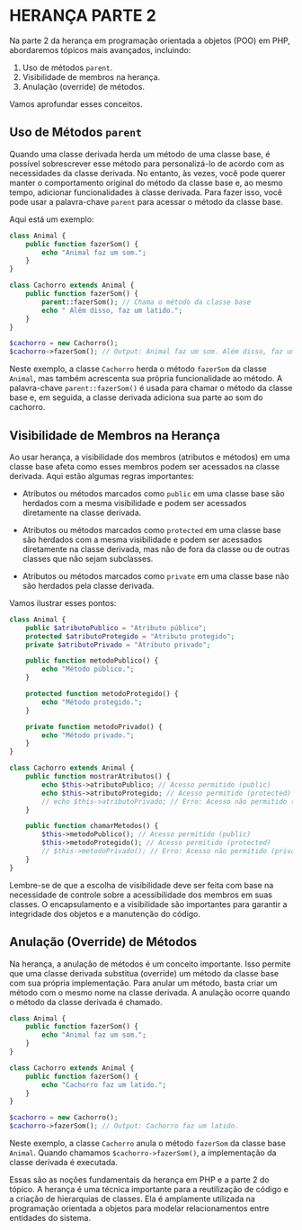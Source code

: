 # HERANÇA PARTE 2
Na parte 2 da herança em programação orientada a objetos (POO) em PHP, abordaremos tópicos mais avançados, incluindo:

1. Uso de métodos `parent`.
2. Visibilidade de membros na herança.
3. Anulação (override) de métodos.

Vamos aprofundar esses conceitos.

## Uso de Métodos `parent`

Quando uma classe derivada herda um método de uma classe base, é possível sobrescrever esse método para personalizá-lo de acordo com as necessidades da classe derivada. No entanto, às vezes, você pode querer manter o comportamento original do método da classe base e, ao mesmo tempo, adicionar funcionalidades à classe derivada. Para fazer isso, você pode usar a palavra-chave `parent` para acessar o método da classe base.

Aqui está um exemplo:

```php
class Animal {
    public function fazerSom() {
        echo "Animal faz um som.";
    }
}

class Cachorro extends Animal {
    public function fazerSom() {
        parent::fazerSom(); // Chama o método da classe base
        echo " Além disso, faz um latido.";
    }
}

$cachorro = new Cachorro();
$cachorro->fazerSom(); // Output: Animal faz um som. Além disso, faz um latido.
```

Neste exemplo, a classe `Cachorro` herda o método `fazerSom` da classe `Animal`, mas também acrescenta sua própria funcionalidade ao método. A palavra-chave `parent::fazerSom()` é usada para chamar o método da classe base e, em seguida, a classe derivada adiciona sua parte ao som do cachorro.

## Visibilidade de Membros na Herança

Ao usar herança, a visibilidade dos membros (atributos e métodos) em uma classe base afeta como esses membros podem ser acessados na classe derivada. Aqui estão algumas regras importantes:

- Atributos ou métodos marcados como `public` em uma classe base são herdados com a mesma visibilidade e podem ser acessados diretamente na classe derivada.

- Atributos ou métodos marcados como `protected` em uma classe base são herdados com a mesma visibilidade e podem ser acessados diretamente na classe derivada, mas não de fora da classe ou de outras classes que não sejam subclasses.

- Atributos ou métodos marcados como `private` em uma classe base não são herdados pela classe derivada.

Vamos ilustrar esses pontos:

```php
class Animal {
    public $atributoPublico = "Atributo público";
    protected $atributoProtegido = "Atributo protegido";
    private $atributoPrivado = "Atributo privado";

    public function metodoPublico() {
        echo "Método público.";
    }

    protected function metodoProtegido() {
        echo "Método protegido.";
    }

    private function metodoPrivado() {
        echo "Método privado.";
    }
}

class Cachorro extends Animal {
    public function mostrarAtributos() {
        echo $this->atributoPublico; // Acesso permitido (public)
        echo $this->atributoProtegido; // Acesso permitido (protected)
        // echo $this->atributoPrivado; // Erro: Acesso não permitido (private)
    }

    public function chamarMetodos() {
        $this->metodoPublico(); // Acesso permitido (public)
        $this->metodoProtegido(); // Acesso permitido (protected)
        // $this->metodoPrivado(); // Erro: Acesso não permitido (private)
    }
}
```

Lembre-se de que a escolha de visibilidade deve ser feita com base na necessidade de controle sobre a acessibilidade dos membros em suas classes. O encapsulamento e a visibilidade são importantes para garantir a integridade dos objetos e a manutenção do código.

## Anulação (Override) de Métodos

Na herança, a anulação de métodos é um conceito importante. Isso permite que uma classe derivada substitua (override) um método da classe base com sua própria implementação. Para anular um método, basta criar um método com o mesmo nome na classe derivada. A anulação ocorre quando o método da classe derivada é chamado.

```php
class Animal {
    public function fazerSom() {
        echo "Animal faz um som.";
    }
}

class Cachorro extends Animal {
    public function fazerSom() {
        echo "Cachorro faz um latido.";
    }
}

$cachorro = new Cachorro();
$cachorro->fazerSom(); // Output: Cachorro faz um latido.
```

Neste exemplo, a classe `Cachorro` anula o método `fazerSom` da classe base `Animal`. Quando chamamos `$cachorro->fazerSom()`, a implementação da classe derivada é executada.

Essas são as noções fundamentais da herança em PHP e a parte 2 do tópico. A herança é uma técnica importante para a reutilização de código e a criação de hierarquias de classes. Ela é amplamente utilizada na programação orientada a objetos para modelar relacionamentos entre entidades do sistema.